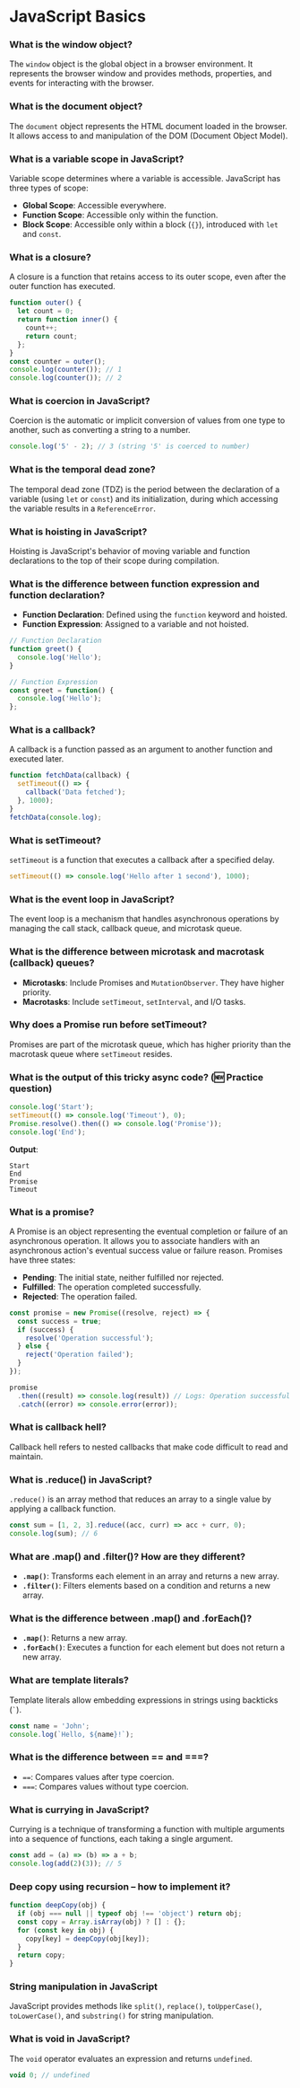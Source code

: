# JavaScript Basics

### What is the window object?
The `window` object is the global object in a browser environment. It represents the browser window and provides methods, properties, and events for interacting with the browser.

### What is the document object?
The `document` object represents the HTML document loaded in the browser. It allows access to and manipulation of the DOM (Document Object Model).

### What is a variable scope in JavaScript?
Variable scope determines where a variable is accessible. JavaScript has three types of scope:

- **Global Scope**: Accessible everywhere.
- **Function Scope**: Accessible only within the function.
- **Block Scope**: Accessible only within a block (`{}`), introduced with `let` and `const`.

### What is a closure?
A closure is a function that retains access to its outer scope, even after the outer function has executed.

```javascript
function outer() {
  let count = 0;
  return function inner() {
    count++;
    return count;
  };
}
const counter = outer();
console.log(counter()); // 1
console.log(counter()); // 2
```

### What is coercion in JavaScript?
Coercion is the automatic or implicit conversion of values from one type to another, such as converting a string to a number.

```javascript
console.log('5' - 2); // 3 (string '5' is coerced to number)
```

### What is the temporal dead zone?
The temporal dead zone (TDZ) is the period between the declaration of a variable (using `let` or `const`) and its initialization, during which accessing the variable results in a `ReferenceError`.

### What is hoisting in JavaScript?
Hoisting is JavaScript's behavior of moving variable and function declarations to the top of their scope during compilation.

### What is the difference between function expression and function declaration?
- **Function Declaration**: Defined using the `function` keyword and hoisted.
- **Function Expression**: Assigned to a variable and not hoisted.

```javascript
// Function Declaration
function greet() {
  console.log('Hello');
}

// Function Expression
const greet = function() {
  console.log('Hello');
};
```

### What is a callback?
A callback is a function passed as an argument to another function and executed later.

```javascript
function fetchData(callback) {
  setTimeout(() => {
    callback('Data fetched');
  }, 1000);
}
fetchData(console.log);
```

### What is setTimeout?
`setTimeout` is a function that executes a callback after a specified delay.

```javascript
setTimeout(() => console.log('Hello after 1 second'), 1000);
```

### What is the event loop in JavaScript?
The event loop is a mechanism that handles asynchronous operations by managing the call stack, callback queue, and microtask queue.

### What is the difference between microtask and macrotask (callback) queues?
- **Microtasks**: Include Promises and `MutationObserver`. They have higher priority.
- **Macrotasks**: Include `setTimeout`, `setInterval`, and I/O tasks.

### Why does a Promise run before setTimeout?
Promises are part of the microtask queue, which has higher priority than the macrotask queue where `setTimeout` resides.

### What is the output of this tricky async code? (🆕 Practice question)
```javascript
console.log('Start');
setTimeout(() => console.log('Timeout'), 0);
Promise.resolve().then(() => console.log('Promise'));
console.log('End');
```
**Output**:
```
Start
End
Promise
Timeout
```

### What is a promise?
A Promise is an object representing the eventual completion or failure of an asynchronous operation. It allows you to associate handlers with an asynchronous action's eventual success value or failure reason. Promises have three states:

- **Pending**: The initial state, neither fulfilled nor rejected.
- **Fulfilled**: The operation completed successfully.
- **Rejected**: The operation failed.

```javascript
const promise = new Promise((resolve, reject) => {
  const success = true;
  if (success) {
    resolve('Operation successful');
  } else {
    reject('Operation failed');
  }
});

promise
  .then((result) => console.log(result)) // Logs: Operation successful
  .catch((error) => console.error(error));
```

### What is callback hell?
Callback hell refers to nested callbacks that make code difficult to read and maintain.

### What is .reduce() in JavaScript?
`.reduce()` is an array method that reduces an array to a single value by applying a callback function.

```javascript
const sum = [1, 2, 3].reduce((acc, curr) => acc + curr, 0);
console.log(sum); // 6
```

### What are .map() and .filter()? How are they different?
- **`.map()`**: Transforms each element in an array and returns a new array.
- **`.filter()`**: Filters elements based on a condition and returns a new array.

### What is the difference between .map() and .forEach()?
- **`.map()`**: Returns a new array.
- **`.forEach()`**: Executes a function for each element but does not return a new array.

### What are template literals?
Template literals allow embedding expressions in strings using backticks (`` ` ``).

```javascript
const name = 'John';
console.log(`Hello, ${name}!`);
```

### What is the difference between == and ===?
- `==`: Compares values after type coercion.
- `===`: Compares values without type coercion.

### What is currying in JavaScript?
Currying is a technique of transforming a function with multiple arguments into a sequence of functions, each taking a single argument.

```javascript
const add = (a) => (b) => a + b;
console.log(add(2)(3)); // 5
```

### Deep copy using recursion – how to implement it?
```javascript
function deepCopy(obj) {
  if (obj === null || typeof obj !== 'object') return obj;
  const copy = Array.isArray(obj) ? [] : {};
  for (const key in obj) {
    copy[key] = deepCopy(obj[key]);
  }
  return copy;
}
```

### String manipulation in JavaScript
JavaScript provides methods like `split()`, `replace()`, `toUpperCase()`, `toLowerCase()`, and `substring()` for string manipulation.

### What is void in JavaScript?
The `void` operator evaluates an expression and returns `undefined`.

```javascript
void 0; // undefined
```